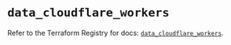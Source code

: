 # `data_cloudflare_workers`

Refer to the Terraform Registry for docs: [`data_cloudflare_workers`](https://registry.terraform.io/providers/cloudflare/cloudflare/5.10.1/docs/data-sources/workers).
